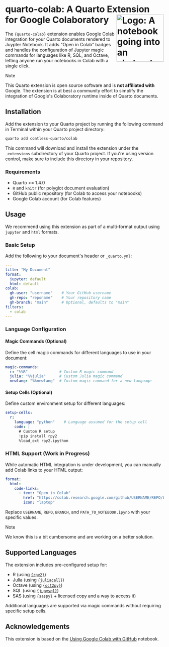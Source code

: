 # quarto-colab: A Quarto Extension for Google Colaboratory <img src="https://github.com/user-attachments/assets/4e9340ce-fa33-467e-a77e-4662b3683c27" align="right" alt="Logo: A notebook going into an abstract cloud" width="150"/>

The `{quarto-colab}` extension enables Google Colab integration for your Quarto documents rendered to Juypter Notebook. It adds "Open in Colab" badges and handles the configuration of Jupyter magic commands for languages like R, SQL, and Octave, letting anyone run your notebooks in Colab with a single click.

> [!NOTE]
>
> This Quarto extension is open source software and is **not affiliated with** Google. The extension is at best a community effort to simplify the integration of Google's Colaboratory runtime inside of Quarto documents.

## Installation

Add the extension to your Quarto project by running the following command in Terminal within your Quarto project directory:

```bash
quarto add coatless-quarto/colab
```

This command will download and install the extension under the `_extensions` subdirectory of your Quarto project. If you're using version control, make sure to include this directory in your repository.

### Requirements

- Quarto >= 1.4.0
- `R` and `knitr` (for polyglot document evaluation)
- GitHub public repository (for Colab to access your notebooks)
- Google Colab account (for Colab features)

## Usage

We recommend using this extension as part of a multi-format output using
`jupyter` and `html` formats.

### Basic Setup

Add the following to your document's header or `_quarto.yml`:

```yaml
---
title: "My Document"
format:
  jupyter: default
  html: default
colab:
  gh-user: "username"    # Your GitHub username
  gh-repo: "reponame"    # Your repository name
  gh-branch: "main"      # Optional, defaults to "main"
filters:
  - colab
---
```

### Language Configuration

#### Magic Commands (Optional)

Define the cell magic commands for different languages to use in your document:

```yaml
magic-commands:
  r: "%%R"              # Custom R magic command
  julia: "%%julia"      # Custom Julia magic command
  newlang: "%%newlang"  # Custom magic command for a new language
```

#### Setup Cells (Optional)

Define custom environment setup for different languages:

```yaml
setup-cells:
  r:
    language: "python"    # Language assumed for the setup cell
    code: |
      # Custom R setup
      !pip install rpy2
      %load_ext rpy2.ipython
```

### HTML Support (Work in Progress)

While automatic HTML integration is under development, you can manually add Colab links to your HTML output:

```yaml
format:
  html:
    code-links:
      - text: "Open in Colab"
        href: "https://colab.research.google.com/github/USERNAME/REPO/blob/BRANCH/PATH_TO_NOTEBOOK.ipynb"
        icon: "laptop"
```

Replace `USERNAME`, `REPO`, `BRANCH`, and `PATH_TO_NOTEBOOK.ipynb` with your specific values.

> [!NOTE]
> 
> We know this is a bit cumbersome and are working on a better solution.

## Supported Languages

The extension includes pre-configured setup for:

- R (using [`{rpy2}`][rpy2magic])
- Julia (using [`{juliacall}`][juliacallmagic])
- Octave (using [`{oct2py}`][oct2pymagic])
- SQL (using [`{jupysql}`][jupysqlmagic])
- SAS (using [`{saspy}`][saspymagic] + licensed copy and a way to access it)

Additional languages are supported via magic commands without requiring specific setup cells.

## Acknowledgements

This extension is based on the [Using Google Colab with GitHub](https://colab.research.google.com/github/googlecolab/colabtools/blob/master/notebooks/colab-github-demo.ipynb#scrollTo=8QAWNjizy_3O) notebook.


[rpy2magic]: https://rpy2.github.io/doc/v3.5.x/html/interactive.html#module-rpy2.ipython.rmagic
[juliacallmagic]: https://juliapy.github.io/PythonCall.jl/stable/compat/#IPython 
[oct2pymagic]: https://nbviewer.org/github/blink1073/oct2py/blob/main/example/octavemagic_extension.ipynb?create=1
[jupysqlmagic]: https://jupysql.ploomber.io/en/latest/api/magic-sql.html
[saspymagic]: https://sassoftware.github.io/saspy/advanced-topics.html#jupyter-magics
